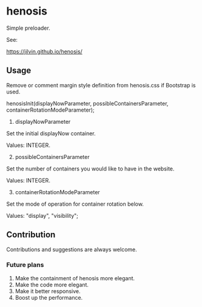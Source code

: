 # henosis
Simple preloader.

See:

https://jilvin.github.io/henosis/

## Usage
Remove or comment margin style definition from henosis.css if Bootstrap is used.

henosisInit(displayNowParameter, possibleContainersParameter, containerRotationModeParameter);

1) displayNowParameter

Set the initial displayNow container.

Values: INTEGER.

2) possibleContainersParameter

Set the number of containers you would like to have in the website.

Values: INTEGER.

3) containerRotationModeParameter

Set the mode of operation for container rotation below.

Values: "display", "visibility";

## Contribution
Contributions and suggestions are always welcome.

### Future plans
1) Make the containment of henosis more elegant.
2) Make the code more elegant.
3) Make it better responsive.
4) Boost up the performance.
